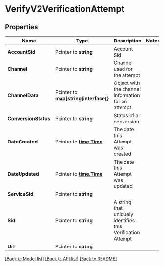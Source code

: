 # VerifyV2VerificationAttempt

## Properties
Name | Type | Description | Notes
------------ | ------------- | ------------- | -------------
**AccountSid** | Pointer to **string** | Account Sid |
**Channel** | Pointer to **string** | Channel used for the attempt |
**ChannelData** | Pointer to **map[string]interface{}** | Object with the channel information for an attempt |
**ConversionStatus** | Pointer to **string** | Status of a conversion |
**DateCreated** | Pointer to [**time.Time**](time.Time.md) | The date this Attempt was created |
**DateUpdated** | Pointer to [**time.Time**](time.Time.md) | The date this Attempt was updated |
**ServiceSid** | Pointer to **string** |  |
**Sid** | Pointer to **string** | A string that uniquely identifies this Verification Attempt |
**Url** | Pointer to **string** |  |

[[Back to Model list]](../README.md#documentation-for-models) [[Back to API list]](../README.md#documentation-for-api-endpoints) [[Back to README]](../README.md)


